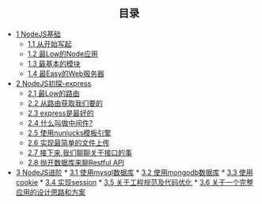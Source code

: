 ## <center>目录<center>
* [1 NodeJS基础]()
    * [1.1 从开始写起]()
    * [1.2 最Low的Node应用]()
    *  [1.3 最基本的模块]()
    *  [1.4 最Easy的Web服务器]()
*  [2 NodeJS初探-express]()
    *  [2.1 最Low的路由]()
    *  [2.2 从路由获取我们要的]()
    *  [2.3 express是最好的]()
    *  [2.4 什么叫做中间件?]()
    *  [2.5 使用nunjucks模板引擎]()
    *  [2.6 实现最简单的文件上传]()
    *  [2.7 接下来,我们聊聊关于接口的事]()
    *  [2.8 抛开数据库来聊Restful API]()
  *  [3 NodeJS进阶]()
    *  [3.1 使用mysql数据库]()
    *  [3.2 使用mongodb数据库]()
    *  [3.3 使用cookie]()
    *  [3.4 实现session]()
    *  [3.5 关于工程规范及代码优化]()
    *  [3.6 关于一个完整应用的设计思路和方案]()